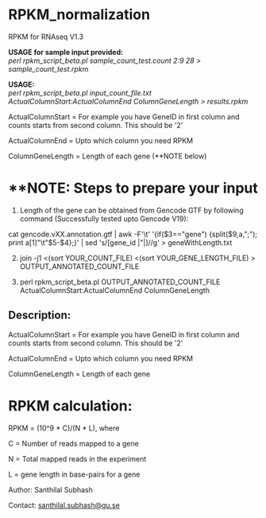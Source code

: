 RPKM_normalization
=================

RPKM for RNAseq V1.3

<b>USAGE for sample input provided:</b> <br><i>perl rpkm_script_beta.pl sample_count_test.count 2:9 28 > sample_count_test.rpkm</i>

<b>USAGE:</b> <br><i>perl rpkm_script_beta.pl input_count_file.txt ActualColumnStart:ActualColumnEnd ColumnGeneLength > results.rpkm</i>


ActualColumnStart = For example you have GeneID in first column and counts starts from second column. This should be '2'

ActualColumnEnd = Upto which column you need RPKM

ColumnGeneLength = Length of each gene (**NOTE below)






**NOTE: Steps to prepare your input
===================================

1) Length of the gene can be obtained from Gencode GTF by following command (Successfully tested upto Gencode V19):

cat gencode.vXX.annotation.gtf | awk -F'\t' '{if($3=="gene") {split($9,a,";"); print a[1]"\t"$5-$4};}' | sed 's/[gene_id |"|]//g' > geneWithLength.txt


2) join -j1  <(sort YOUR_COUNT_FILE) <(sort YOUR_GENE_LENGTH_FILE) > OUTPUT_ANNOTATED_COUNT_FILE


3) perl rpkm_script_beta.pl OUTPUT_ANNOTATED_COUNT_FILE ActualColumnStart:ActualColumnEnd ColumnGeneLength

Description: 
------------
ActualColumnStart = For example you have GeneID in first column and counts starts from second column. This should be '2'

ActualColumnEnd = Upto which column you need RPKM

ColumnGeneLength = Length of each gene




RPKM calculation:
================

RPKM = (10^9 * C)/(N * L), where

C = Number of reads mapped to a gene

N = Total mapped reads in the experiment

L = gene length in base-pairs for a gene


Author: Santhilal Subhash

Contact: santhilal.subhash@gu.se

